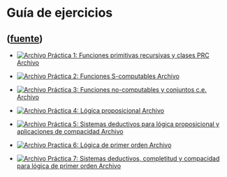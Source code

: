 # Guía de ejercicios
([fuente](https://campus.exactas.uba.ar/course/view.php?id=994&section=3))
---
  - [![Archivo](https://campus.exactas.uba.ar/theme/image.php/magazine/core/1462913092/f/pdf) Práctica 1: Funciones primitivas recursivas y clases PRC Archivo](https://campus.exactas.uba.ar/mod/resource/view.php?id=53339)

  - [![Archivo](https://campus.exactas.uba.ar/theme/image.php/magazine/core/1462913092/f/pdf) Práctica 2: Funciones S-computables Archivo](https://campus.exactas.uba.ar/mod/resource/view.php?id=53340)

  - [![Archivo](https://campus.exactas.uba.ar/theme/image.php/magazine/core/1462913092/f/pdf) Práctica 3: Funciones no-computables y conjuntos c.e. Archivo](https://campus.exactas.uba.ar/mod/resource/view.php?id=53341)

  - [![Archivo](https://campus.exactas.uba.ar/theme/image.php/magazine/core/1462913092/f/pdf) Práctica 4: Lógica proposicional Archivo](https://campus.exactas.uba.ar/mod/resource/view.php?id=53342)

  - [![Archivo](https://campus.exactas.uba.ar/theme/image.php/magazine/core/1462913092/f/pdf) Práctica 5: Sistemas deductivos para lógica proposicional y aplicaciones de compacidad Archivo](https://campus.exactas.uba.ar/mod/resource/view.php?id=53343)

  - [![Archivo](https://campus.exactas.uba.ar/theme/image.php/magazine/core/1462913092/f/pdf) Practica 6: Lógica de primer orden Archivo](https://campus.exactas.uba.ar/mod/resource/view.php?id=53344)

  - [![Archivo](https://campus.exactas.uba.ar/theme/image.php/magazine/core/1462913092/f/pdf) Práctica 7: Sistemas deductivos, completitud y compacidad para lógica de primer orden Archivo](https://campus.exactas.uba.ar/mod/resource/view.php?id=53345)

